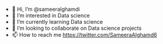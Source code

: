 - 👋 Hi, I’m @sameeralghamdi
- 👀 I’m interested in Data science  
- 🌱 I’m currently learning Data science 
- 💞️ I’m looking to collaborate on Data science  projects
- 📫 How to reach me https://twitter.com/SameeraAlghamd6  

<!---
sameeralghamdi/sameeralghamdi is a ✨ special ✨ repository because its `README.md` (this file) appears on your GitHub profile.
You can click the Preview link to take a look at your changes.
--->
